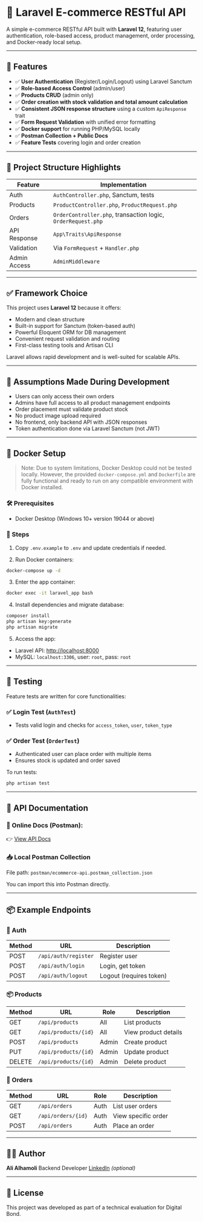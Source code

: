 # 🛒 Laravel E-commerce RESTful API

A simple e-commerce RESTful API built with **Laravel 12**, featuring user authentication, role-based access, product management, order processing, and Docker-ready local setup.

---

## 🚀 Features

* ✅ **User Authentication** (Register/Login/Logout) using Laravel Sanctum
* ✅ **Role-based Access Control** (admin/user)
* ✅ **Products CRUD** (admin only)
* ✅ **Order creation with stock validation and total amount calculation**
* ✅ **Consistent JSON response structure** using a custom `ApiResponse` trait
* ✅ **Form Request Validation** with unified error formatting
* ✅ **Docker support** for running PHP/MySQL locally
* ✅ **Postman Collection + Public Docs**
* ✅ **Feature Tests** covering login and order creation

---

## 📁 Project Structure Highlights

| Feature      | Implementation                                               |
| ------------ | ------------------------------------------------------------ |
| Auth         | `AuthController.php`, Sanctum, tests                         |
| Products     | `ProductController.php`, `ProductRequest.php`                |
| Orders       | `OrderController.php`, transaction logic, `OrderRequest.php` |
| API Response | `App\Traits\ApiResponse`                                     |
| Validation   | Via `FormRequest` + `Handler.php`                            |
| Admin Access | `AdminMiddleware`                                            |

---

## ✅ Framework Choice

This project uses **Laravel 12** because it offers:

* Modern and clean structure
* Built-in support for Sanctum (token-based auth)
* Powerful Eloquent ORM for DB management
* Convenient request validation and routing
* First-class testing tools and Artisan CLI

Laravel allows rapid development and is well-suited for scalable APIs.

---

## 📌 Assumptions Made During Development

* Users can only access their own orders
* Admins have full access to all product management endpoints
* Order placement must validate product stock
* No product image upload required
* No frontend, only backend API with JSON responses
* Token authentication done via Laravel Sanctum (not JWT)

---

## 🐳 Docker Setup

> Note: Due to system limitations, Docker Desktop could not be tested locally. However, the provided `docker-compose.yml` and `Dockerfile` are fully functional and ready to run on any compatible environment with Docker installed.

### 🛠 Prerequisites

* Docker Desktop (Windows 10+ version 19044 or above)

### 🧪 Steps

1. Copy `.env.example` to `.env` and update credentials if needed.

2. Run Docker containers:

```bash
docker-compose up -d
```

3. Enter the app container:

```bash
docker exec -it laravel_app bash
```

4. Install dependencies and migrate database:

```bash
composer install
php artisan key:generate
php artisan migrate
```

5. Access the app:

* Laravel API: [http://localhost:8000](http://localhost:8000)
* MySQL: `localhost:3306`, user: `root`, pass: `root`

---

## 🧪 Testing

Feature tests are written for core functionalities:

### ✅ Login Test (`AuthTest`)

* Tests valid login and checks for `access_token`, `user`, `token_type`

### ✅ Order Test (`OrderTest`)

* Authenticated user can place order with multiple items
* Ensures stock is updated and order saved

To run tests:

```bash
php artisan test
```

---

## 📎 API Documentation

### 🔗 Online Docs (Postman):

👉 [View API Docs](https://documenter.getpostman.com/view/31946109/2sB2x6nshZ)

### 📥 Local Postman Collection

File path: `postman/ecommerce-api.postman_collection.json`

You can import this into Postman directly.

---

## 📦 Example Endpoints

### 🔐 Auth

| Method | URL                  | Description             |
| ------ | -------------------- | ----------------------- |
| POST   | `/api/auth/register` | Register user           |
| POST   | `/api/auth/login`    | Login, get token        |
| POST   | `/api/auth/logout`   | Logout (requires token) |

### 📦 Products

| Method | URL                  | Role  | Description          |
| ------ | -------------------- | ----- | -------------------- |
| GET    | `/api/products`      | All   | List products        |
| GET    | `/api/products/{id}` | All   | View product details |
| POST   | `/api/products`      | Admin | Create product       |
| PUT    | `/api/products/{id}` | Admin | Update product       |
| DELETE | `/api/products/{id}` | Admin | Delete product       |

### 🛒 Orders

| Method | URL                | Role | Description         |
| ------ | ------------------ | ---- | ------------------- |
| GET    | `/api/orders`      | Auth | List user orders    |
| GET    | `/api/orders/{id}` | Auth | View specific order |
| POST   | `/api/orders`      | Auth | Place an order      |

---

## 👨‍💻 Author

**Ali Alhamoli**
Backend Developer
[LinkedIn](https://linkedin.com/in/ali-alhamoli) *(optional)*

---

## 📝 License

This project was developed as part of a technical evaluation for Digital Bond.
